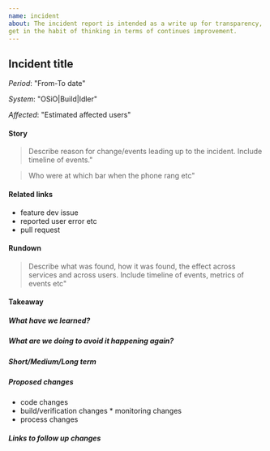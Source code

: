```yaml
---
name: incident
about: The incident report is intended as a write up for transparency, cross-team knowledge transfer and to
get in the habit of thinking in terms of continues improvement.
---
```


<!-- 

The incident report is intended as a write up for transparency, cross-team knowledge transfer and to
get in the habit of thinking in terms of continues improvement.

An Incident report should be created for each OSiO outage(small or large) in GitHub with label "type/incident":
https://github.com/openshiftio/openshift.io/issues

Note: this is a public report so please desensitize data. No tokens, no users, no internal links etc

-->

## Incident title

*Period*: "From-To date"

*System*: "OSiO|Build|Idler"

*Affected*: "Estimated affected users"

#### Story

> Describe reason for change/events leading up to the incident. Include timeline of events."

> Who were at which bar when the phone rang etc"

#### Related links
 
* feature dev issue
* reported user error etc
* pull request

#### Rundown

> Describe what was found, how it was found, the effect across services and across users. Include timeline of events, metrics of events etc"

#### Takeaway

##### What have we learned?

##### What are we doing to avoid it happening again?

##### Short/Medium/Long term

##### Proposed changes

 * code changes 
 * build/verification changes * monitoring changes
 * process changes

##### Links to follow up changes
